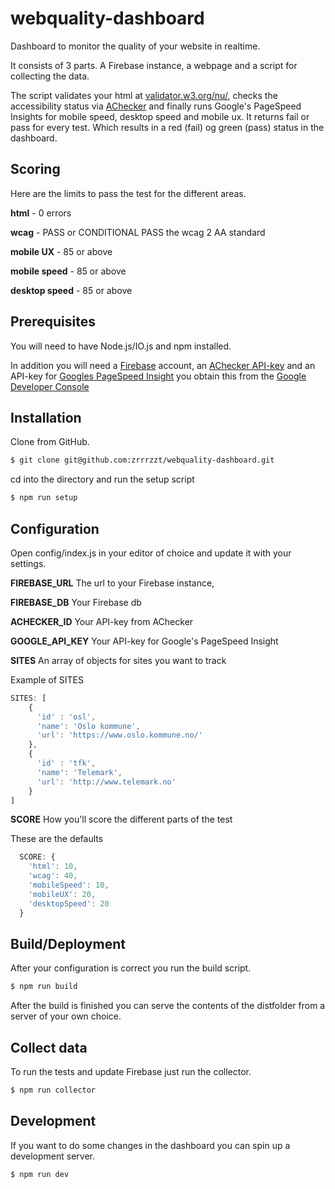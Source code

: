 # webquality-dashboard
Dashboard to monitor the quality of your website in realtime.

It consists of 3 parts. A Firebase instance, a webpage and a script for collecting the data.

The script validates your html at [validator.w3.org/nu/](http://validator.w3.org/nu/), checks the accessibility status 
via [AChecker](http://achecker.ca/) and finally runs Google's PageSpeed Insights for mobile speed, desktop speed and mobile ux.
It returns fail or pass for every test. Which results in a red (fail) og green (pass) status in the dashboard.

## Scoring
Here are the limits to pass the test for the different areas.

**html** - 0 errors

**wcag** - PASS or CONDITIONAL PASS the wcag 2 AA standard

**mobile UX** - 85 or above

**mobile speed** - 85 or above

**desktop speed** - 85 or above

## Prerequisites
You will need to have Node.js/IO.js and npm installed.

In addition you will need a [Firebase](https://www.firebase.com/) account, an [AChecker API-key](http://achecker.ca/register.php) and an API-key for 
[Googles PageSpeed Insight](https://developers.google.com/speed/pagespeed/insights/) you obtain this from the 
[Google Developer Console](https://console.developers.google.com/)

## Installation
Clone from GitHub.

```sh
$ git clone git@github.com:zrrrzzt/webquality-dashboard.git
```

cd into the directory and run the setup script

```sh
$ npm run setup
```

## Configuration

Open config/index.js in your editor of choice and update it with your settings.

**FIREBASE_URL** The url to your Firebase instance,

**FIREBASE_DB** Your Firebase db

**ACHECKER_ID** Your API-key from AChecker

**GOOGLE_API_KEY** Your API-key for Google's PageSpeed Insight

**SITES** An array of objects for sites you want to track

Example of SITES

```javascript
SITES: [
    {
      'id' : 'osl',
      'name': 'Oslo kommune',
      'url': 'https://www.oslo.kommune.no/'
    },
    {
      'id' : 'tfk',
      'name': 'Telemark',
      'url': 'http://www.telemark.no'
    }
]
```
**SCORE** How you'll score the different parts of the test

These are the defaults
```javascript
  SCORE: {
    'html': 10,
    'wcag': 40,
    'mobileSpeed': 10,
    'mobileUX': 20,
    'desktopSpeed': 20
  }
```

## Build/Deployment
After your configuration is correct you run the build script.

```sh
$ npm run build
```

After the build is finished you can serve the contents of the distfolder from a server of your own choice.

## Collect data
To run the tests and update Firebase just run the collector.

```sh
$ npm run collector
```


## Development
If you want to do some changes in the dashboard you can spin up a development server.

```sh
$ npm run dev
```

